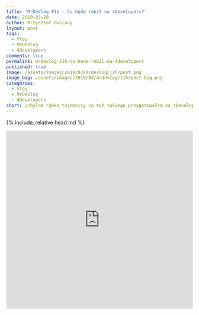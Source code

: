 ```yaml
---
title: 'MrDeVlog #11 - Co będę robił na 4Developers?'
date: 2019-03-20
author: Krzysztof Owsiany
layout: post
tags:
  - Vlog
  - MrDeVlog
  - 4Developers
comments: true
permalink: mrdevlog-11h-co-bede-robil-na-4developers
published: true
image: /assets/images/2019/03/mrdevlog/11h/post.png
image_big: /assets/images/2019/03/mrdevlog/11h/post-big.png
categories:
  - Vlog
  - MrDeVlog
  - 4Developers
short: Uchylam rąbka tajemnicy co też takiego przygotowałem na 4Developers. Mówię także o przygotowaniach do kursu o <b class='event-color'>Event</b><b class='command-color'>Stormingu</b> i newsletterze na jaki można się zapisać jeżeli interesujesz się <b class='event-color'>Event</b><b class='command-color'>Stormingiem</b>.
---
```

{% include_relative head.md %}

<div width="640" height="480" style="margin-left:auto; margin-right:auto;">
<embed width="100%" height="480" src="https://www.youtube.com/embed/QQ52__sVQRE"/>
</div>